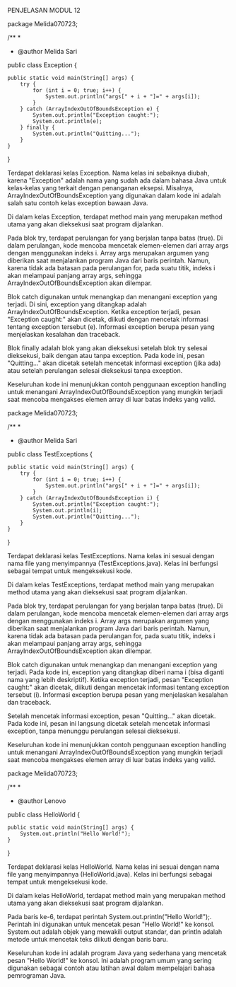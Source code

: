 PENJELASAN MODUL 12


package Melida070723;

/**
 *
 * @author Melida Sari

public class Exception {

    public static void main(String[] args) {
        try {
            for (int i = 0; true; i++) {
                System.out.println("args[" + i + "]=" + args[i]);
            }
        } catch (ArrayIndexOutOfBoundsException e) {
            System.out.println("Exception caught:");
            System.out.println(e);
        } finally {
            System.out.println("Quitting...");
        }
    }  
}


Terdapat deklarasi kelas Exception. Nama kelas ini sebaiknya diubah, karena "Exception" adalah nama yang sudah ada dalam bahasa Java untuk kelas-kelas yang terkait dengan penanganan eksepsi. Misalnya, ArrayIndexOutOfBoundsException yang digunakan dalam kode ini adalah salah satu contoh kelas exception bawaan Java.

Di dalam kelas Exception, terdapat method main yang merupakan method utama yang akan dieksekusi saat program dijalankan.

Pada blok try, terdapat perulangan for yang berjalan tanpa batas (true). Di dalam perulangan, kode mencoba mencetak elemen-elemen dari array args dengan menggunakan indeks i. Array args merupakan argumen yang diberikan saat menjalankan program Java dari baris perintah. Namun, karena tidak ada batasan pada perulangan for, pada suatu titik, indeks i akan melampaui panjang array args, sehingga ArrayIndexOutOfBoundsException akan dilempar.

Blok catch digunakan untuk menangkap dan menangani exception yang terjadi. Di sini, exception yang ditangkap adalah ArrayIndexOutOfBoundsException. Ketika exception terjadi, pesan "Exception caught:" akan dicetak, diikuti dengan mencetak informasi tentang exception tersebut (e). Informasi exception berupa pesan yang menjelaskan kesalahan dan traceback.

Blok finally adalah blok yang akan dieksekusi setelah blok try selesai dieksekusi, baik dengan atau tanpa exception. Pada kode ini, pesan "Quitting..." akan dicetak setelah mencetak informasi exception (jika ada) atau setelah perulangan selesai dieksekusi tanpa exception.

Keseluruhan kode ini menunjukkan contoh penggunaan exception handling untuk menangani ArrayIndexOutOfBoundsException yang mungkin terjadi saat mencoba mengakses elemen array di luar batas indeks yang valid.


package Melida070723;

/**
 *
 * @author Melida Sari

public class TestExceptions {

    public static void main(String[] args) {
        try {
            for (int i = 0; true; i++) {
                System.out.println("args[" + i + "]=" + args[i]);
            }
        } catch (ArrayIndexOutOfBoundsException i) {
            System.out.println("Exception caught:");
            System.out.println(i);
            System.out.println("Quitting...");
        }
    }
}


Terdapat deklarasi kelas TestExceptions. Nama kelas ini sesuai dengan nama file yang menyimpannya (TestExceptions.java). Kelas ini berfungsi sebagai tempat untuk mengeksekusi kode.

Di dalam kelas TestExceptions, terdapat method main yang merupakan method utama yang akan dieksekusi saat program dijalankan.

Pada blok try, terdapat perulangan for yang berjalan tanpa batas (true). Di dalam perulangan, kode mencoba mencetak elemen-elemen dari array args dengan menggunakan indeks i. Array args merupakan argumen yang diberikan saat menjalankan program Java dari baris perintah. Namun, karena tidak ada batasan pada perulangan for, pada suatu titik, indeks i akan melampaui panjang array args, sehingga ArrayIndexOutOfBoundsException akan dilempar.

Blok catch digunakan untuk menangkap dan menangani exception yang terjadi. Pada kode ini, exception yang ditangkap diberi nama i (bisa diganti nama yang lebih deskriptif). Ketika exception terjadi, pesan "Exception caught:" akan dicetak, diikuti dengan mencetak informasi tentang exception tersebut (i). Informasi exception berupa pesan yang menjelaskan kesalahan dan traceback.

Setelah mencetak informasi exception, pesan "Quitting..." akan dicetak. Pada kode ini, pesan ini langsung dicetak setelah mencetak informasi exception, tanpa menunggu perulangan selesai dieksekusi.

Keseluruhan kode ini menunjukkan contoh penggunaan exception handling untuk menangani ArrayIndexOutOfBoundsException yang mungkin terjadi saat mencoba mengakses elemen array di luar batas indeks yang valid.


package Melida070723;

/**
 *
 * @author Lenovo

public class HelloWorld {

    public static void main(String[] args) {
        System.out.println("Hello World!");
    }
}


Terdapat deklarasi kelas HelloWorld. Nama kelas ini sesuai dengan nama file yang menyimpannya (HelloWorld.java). Kelas ini berfungsi sebagai tempat untuk mengeksekusi kode.

Di dalam kelas HelloWorld, terdapat method main yang merupakan method utama yang akan dieksekusi saat program dijalankan.

Pada baris ke-6, terdapat perintah System.out.println("Hello World!");. Perintah ini digunakan untuk mencetak pesan "Hello World!" ke konsol. System.out adalah objek yang mewakili output standar, dan println adalah metode untuk mencetak teks diikuti dengan baris baru.

Keseluruhan kode ini adalah program Java yang sederhana yang mencetak pesan "Hello World!" ke konsol. Ini adalah program umum yang sering digunakan sebagai contoh atau latihan awal dalam mempelajari bahasa pemrograman Java.

